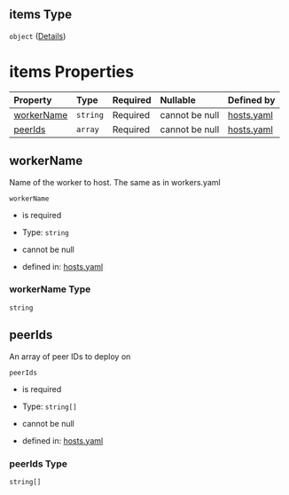 ## items Type

`object` ([Details](hosts-properties-hosts-items.md))

# items Properties

| Property                  | Type     | Required | Nullable       | Defined by                                                                                                                                                 |
| :------------------------ | :------- | :------- | :------------- | :--------------------------------------------------------------------------------------------------------------------------------------------------------- |
| [workerName](#workername) | `string` | Required | cannot be null | [hosts.yaml](hosts-properties-hosts-items-properties-workername.md "https://fluence.dev/schemas/hosts.yaml#/properties/hosts/items/properties/workerName") |
| [peerIds](#peerids)       | `array`  | Required | cannot be null | [hosts.yaml](hosts-properties-hosts-items-properties-peerids.md "https://fluence.dev/schemas/hosts.yaml#/properties/hosts/items/properties/peerIds")       |

## workerName

Name of the worker to host. The same as in workers.yaml

`workerName`

*   is required

*   Type: `string`

*   cannot be null

*   defined in: [hosts.yaml](hosts-properties-hosts-items-properties-workername.md "https://fluence.dev/schemas/hosts.yaml#/properties/hosts/items/properties/workerName")

### workerName Type

`string`

## peerIds

An array of peer IDs to deploy on

`peerIds`

*   is required

*   Type: `string[]`

*   cannot be null

*   defined in: [hosts.yaml](hosts-properties-hosts-items-properties-peerids.md "https://fluence.dev/schemas/hosts.yaml#/properties/hosts/items/properties/peerIds")

### peerIds Type

`string[]`
